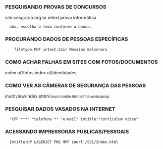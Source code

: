 <!DOCTYPE html>
<html lang="pt-br">
<head>
    <meta charset="UTF-8">
    <meta http-equiv="X-UA-Compatible" content="IE=edge">
    <meta name="viewport" content="width=device-width, initial-scale=1.0">
    
</head>
<body>
    <h3>PESQUISANDO PROVAS DE CONCURSOS</h3>
    
 site:cesgrario.org.br intext:prova informática

      obs. escolha o tema conforme a banca.

<h3>PROCURANDO DADOS DE PESSOAS ESPECÍFICAS </h3>   

        filetype:PDF intext:Jair Messias Bolsonaro

<h3>COMO ACHAR FALHAS EM SITES COM FOTOS/DOCUMENTOS</h3>
 index of/fotos
 index of/identidades


<h3>COMO VER AS CÂMERAS DE SEGURANÇA DAS PESSOAS </h3>

<smal>inurl:view/index.shtml </smal>
<small>inurl:mobile.html intitle:webcamxp</small>
        
        
<h3>PESQUISAR DADOS VASADOS NA INTERNET </h3>

      "CPF ***" "telefone *" "e-mail" intitle:"curriculum vitae"

<h3>ACESSANDO IMPRESSORAS PÚBLICAS/PESSOAIS </h3>

      Intitle:HP LASERJET PRO MFP inurl:/SSI/Index.html

</body>
</html>
